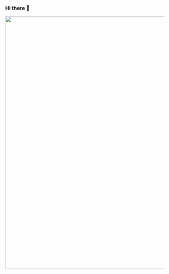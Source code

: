 ### Hi there 👋

<!--
**shxnying/shxnying** is a ✨ _special_ ✨ repository because its `README.md` (this file) appears on your GitHub profile.

Here are some ideas to get you started:

- 🔭 I’m currently working on ...
- 🌱 I’m currently learning ...
- 👯 I’m looking to collaborate on ...
- 🤔 I’m looking for help with ...
- 💬 Ask me about ...
- 📫 How to reach me: ...
- 😄 Pronouns: ...
- ⚡ Fun fact: ...
-->

<div id="header" align="center">
  <img src="https://media.giphy.com/media/v1.Y2lkPTc5MGI3NjExMDAzNDdjMjJmNThmODU0YmJiYmVkODI0YjJlMzllYzZhNDkwMGE0NCZjdD1n/RbDKaczqWovIugyJmW/giphy.gif" width="800"/>
</div>
